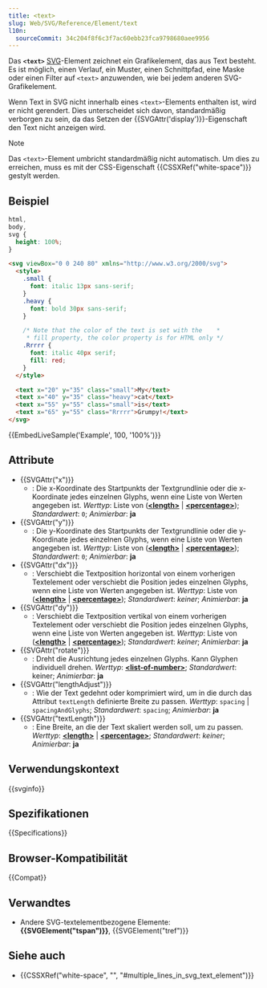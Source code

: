 ```yaml
---
title: <text>
slug: Web/SVG/Reference/Element/text
l10n:
  sourceCommit: 34c204f8f6c3f7ac60ebb23fca9798680aee9956
---
```


Das **`<text>`** [SVG](/de/docs/Web/SVG)-Element zeichnet ein Grafikelement, das aus Text besteht. Es ist möglich, einen Verlauf, ein Muster, einen Schnittpfad, eine Maske oder einen Filter auf `<text>` anzuwenden, wie bei jedem anderen SVG-Grafikelement.

Wenn Text in SVG nicht innerhalb eines `<text>`-Elements enthalten ist, wird er nicht gerendert. Dies unterscheidet sich davon, standardmäßig verborgen zu sein, da das Setzen der {{SVGAttr('display')}}-Eigenschaft den Text nicht anzeigen wird.

> [!NOTE]
> Das `<text>`-Element umbricht standardmäßig nicht automatisch. Um dies zu erreichen, muss es mit der CSS-Eigenschaft {{CSSXRef("white-space")}} gestylt werden.

## Beispiel

```css hidden
html,
body,
svg {
  height: 100%;
}
```

```html
<svg viewBox="0 0 240 80" xmlns="http://www.w3.org/2000/svg">
  <style>
    .small {
      font: italic 13px sans-serif;
    }
    .heavy {
      font: bold 30px sans-serif;
    }

    /* Note that the color of the text is set with the    *
     * fill property, the color property is for HTML only */
    .Rrrrr {
      font: italic 40px serif;
      fill: red;
    }
  </style>

  <text x="20" y="35" class="small">My</text>
  <text x="40" y="35" class="heavy">cat</text>
  <text x="55" y="55" class="small">is</text>
  <text x="65" y="55" class="Rrrrr">Grumpy!</text>
</svg>
```

{{EmbedLiveSample('Example', 100, '100%')}}

## Attribute

- {{SVGAttr("x")}}
  - : Die x-Koordinate des Startpunkts der Textgrundlinie oder die x-Koordinate jedes einzelnen Glyphs, wenn eine Liste von Werten angegeben ist.
    _Werttyp_: Liste von ([**\<length>**](/de/docs/Web/SVG/Guides/Content_type#length) | [**\<percentage>**](/de/docs/Web/SVG/Guides/Content_type#percentage)); _Standardwert_: `0`; _Animierbar_: **ja**
- {{SVGAttr("y")}}
  - : Die y-Koordinate des Startpunkts der Textgrundlinie oder die y-Koordinate jedes einzelnen Glyphs, wenn eine Liste von Werten angegeben ist.
    _Werttyp_: Liste von ([**\<length>**](/de/docs/Web/SVG/Guides/Content_type#length) | [**\<percentage>**](/de/docs/Web/SVG/Guides/Content_type#percentage)); _Standardwert_: `0`; _Animierbar_: **ja**
- {{SVGAttr("dx")}}
  - : Verschiebt die Textposition horizontal von einem vorherigen Textelement oder verschiebt die Position jedes einzelnen Glyphs, wenn eine Liste von Werten angegeben ist.
    _Werttyp_: Liste von ([**\<length>**](/de/docs/Web/SVG/Guides/Content_type#length) | [**\<percentage>**](/de/docs/Web/SVG/Guides/Content_type#percentage)); _Standardwert_: _keiner_; _Animierbar_: **ja**
- {{SVGAttr("dy")}}
  - : Verschiebt die Textposition vertikal von einem vorherigen Textelement oder verschiebt die Position jedes einzelnen Glyphs, wenn eine Liste von Werten angegeben ist.
    _Werttyp_: Liste von ([**\<length>**](/de/docs/Web/SVG/Guides/Content_type#length) | [**\<percentage>**](/de/docs/Web/SVG/Guides/Content_type#percentage)); _Standardwert_: _keiner_; _Animierbar_: **ja**
- {{SVGAttr("rotate")}}
  - : Dreht die Ausrichtung jedes einzelnen Glyphs. Kann Glyphen individuell drehen.
    _Werttyp_: [**\<list-of-number>**](/de/docs/Web/SVG/Guides/Content_type#list-of-ts); _Standardwert_: keiner; _Animierbar_: **ja**
- {{SVGAttr("lengthAdjust")}}
  - : Wie der Text gedehnt oder komprimiert wird, um in die durch das Attribut `textLength` definierte Breite zu passen.
    _Werttyp_: `spacing` | `spacingAndGlyphs`; _Standardwert_: `spacing`; _Animierbar_: **ja**
- {{SVGAttr("textLength")}}
  - : Eine Breite, an die der Text skaliert werden soll, um zu passen.
    _Werttyp_: [**\<length>**](/de/docs/Web/SVG/Guides/Content_type#length) | [**\<percentage>**](/de/docs/Web/SVG/Guides/Content_type#percentage); _Standardwert_: _keiner_; _Animierbar_: **ja**

## Verwendungskontext

{{svginfo}}

## Spezifikationen

{{Specifications}}

## Browser-Kompatibilität

{{Compat}}

## Verwandtes

- Andere SVG-textelementbezogene Elemente: **{{SVGElement("tspan")}}**, {{SVGElement("tref")}}

## Siehe auch

- {{CSSXRef("white-space", "", "#multiple_lines_in_svg_text_element")}}
